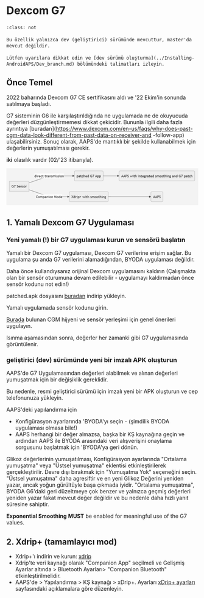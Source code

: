 # Dexcom G7

```{admonition} Only available in dev branch
:class: not

Bu özellik yalnızca dev (geliştirici) sürümünde mevcuttur, master'da mevcut değildir.

Lütfen uyarılara dikkat edin ve [dev sürümü oluşturma](../Installing-AndroidAPS/Dev_branch.md) bölümündeki talimatları izleyin.

```

## Önce Temel

2022 baharında Dexcom G7 CE sertifikasını aldı ve '22 Ekim'in sonunda satılmaya başladı.

G7 sisteminin G6 ile karşılaştırıldığında ne uygulamada ne de okuyucuda değerleri düzgünleştirmemesi dikkat çekicidir. Bununla ilgili daha fazla ayrıntıya [buradan](https://www.dexcom.com/en-us/faqs/why-does-past-cgm-data-look-different-from-past-data-on-receiver-and -follow-app) ulaşabilirsiniz. Sonuç olarak, AAPS'de mantıklı bir şekilde kullanabilmek için değerlerin yumuşatılması gerekir.

**iki** olasılık vardır (02/'23 itibarıyla).

![DexcomG7.md](../images/DexcomG7.png)

## 1.  Yamalı Dexcom G7 Uygulaması

### Yeni yamalı (!) bir G7 uygulaması kurun ve sensörü başlatın

Yamalı bir Dexcom G7 uygulaması, Dexcom G7 verilerine erişim sağlar. Bu uygulama şu anda G7 verilerini alamadığından, BYODA uygulaması değildir.

Daha önce kullandıysanız orijinal Dexcom uygulamasını kaldırın (Çalışmakta olan bir sensör oturumuna devam edilebilir - uygulamayı kaldırmadan önce sensör kodunu not edin!)

patched.apk dosyasını [buradan](https://github.com/authorgambel/g7/releases) indirip yükleyin.

Yamalı uygulamada sensör kodunu girin.

[Burada](../Hardware/GeneralCGMRecommendation.md) bulunan CGM hijyeni ve sensör yerleşimi için genel önerileri uygulayın.

Isınma aşamasından sonra, değerler her zamanki gibi G7 uygulamasında görüntülenir.

### geliştirici (dev) sürümünde yeni bir imzalı APK oluşturun

AAPS'de G7 Uygulamasından değerleri alabilmek ve alınan değerleri yumuşatmak için bir değişiklik gereklidir.

Bu nedenle, resmi geliştirici sürümü için imzalı yeni bir APK oluşturun ve cep telefonunuza yükleyin.

AAPS'deki yapılandırma için
- Konfigürasyon ayarlarında 'BYODA'yı seçin - (şimdilik BYODA uygulaması olmasa bile!)
- AAPS herhangi bir değer almazsa, başka bir KŞ kaynağına geçin ve ardından AAPS ile BYODA arasındaki veri alışverişini onaylama sorgusunu başlatmak için 'BYODA'ya geri dönün.

Glikoz değerlerinin yumuşatılması, Konfigürasyon ayarlarında "Ortalama yumuşatma" veya "Üstsel yumuşatma" eklentisi etkinleştirilerek gerçekleştirilir. Devre dışı bırakmak için "Yumuşatma Yok" seçeneğini seçin. "Üstsel yumuşatma" daha agresiftir ve en yeni Glikoz Değerini yeniden yazar, ancak yoğun gürültüyle başa çıkmada iyidir. "Ortalama yumuşatma", BYODA G6'daki geri düzeltmeye çok benzer ve yalnızca geçmiş değerleri yeniden yazar fakat mevcut değer değildir ve bu nedenle daha hızlı yanıt süresine sahiptir.

**Exponential Smoothing** **MUST** be enabled for meaningful use of the G7 values.

## 2. Xdrip+ (tamamlayıcı mod)

-   Xdrip+'ı indirin ve kurun: [xdrip](https://github.com/NightscoutFoundation/xDrip)
- Xdrip'te veri kaynağı olarak "Companion App" seçilmeli ve Gelişmiş Ayarlar altında > Bluetooth Ayarları> "Companion Bluetooth" etkinleştirilmelidir.
- AAPS'de > Yapılandırma > KŞ kaynağı > xDrip+. Ayarları [xDrip+ ayarları](../Configuration/xdrip.md) sayfasındaki açıklamalara göre düzenleyin. 
